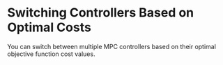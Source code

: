 # **Switching Controllers Based on Optimal Costs**

You can switch between multiple MPC controllers based on their optimal objective function cost values.
